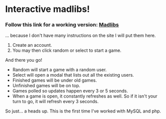 # Interactive madlibs!

### Follow this link for a working version: [Madlibs](http://www.quentintai.com/projects/madlibs/sandbox/)

... because I don't have many instructions on the site I will put them here.

1.  Create an account.
2.  You may then click random or select to start a game. 

And there you go! 

* Random will start a game with a random user. 
* Select will open a modal that lists out all the existing users.
* Finished games will be under old games.
* Unfinished games will be on top.
* Games polled so updates happen every 3 or 5 seconds.
* When a game is open, it constantly refreshes as well. So if it isn't your turn to go, it will refresh every 3 seconds.

So just... a heads up. This is the first time I've worked with MySQL and php.